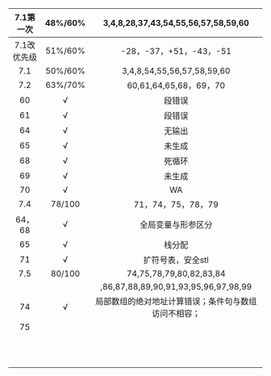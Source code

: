 |  7.1第一次  | 48%/60% |         3,4,8,28,37,43,54,55,56,57,58,59,60          |
| :---------: | :-----: | :--------------------------------------------------: |
| 7.1改优先级 | 51%/60% |               -28，-37，+51，-43，-51                |
|     7.1     | 50%/60% |              3,4,8,54,55,56,57,58,59,60              |
|     7.2     | 63%/70% |                60,61,64,65,68，69，70                |
|     60      |    √    |                        段错误                        |
|     61      |    √    |                        段错误                        |
|     64      |    √    |                        无输出                        |
|     65      |    √    |                        未生成                        |
|     68      |    √    |                        死循环                        |
|     69      |    √    |                        未生成                        |
|     70      |    √    |                          WA                          |
|     7.4     | 78/100  |                  71，74，75，78，79                  |
|   64，68    |    √    |                  全局变量与形参区分                  |
|     65      |    √    |                        栈分配                        |
|     71      |    √    |                  扩符号表，安全stl                   |
|     7.5     | 80/100  |               74,75,78,79,80,82,83,84                |
|             |         |         ,86,87,88,89,90,91,93,95,96,97,98,99         |
|     74      |    √    | 局部数组的绝对地址计算错误；条件句与数组访问不相容； |
|     75      |         |                                                      |
|             |         |                                                      |
|             |         |                                                      |
|             |         |                                                      |
|             |         |                                                      |
|             |         |                                                      |
|             |         |                                                      |
|             |         |                                                      |
|             |         |                                                      |
|             |         |                                                      |
|             |         |                                                      |
|             |         |                                                      |

 